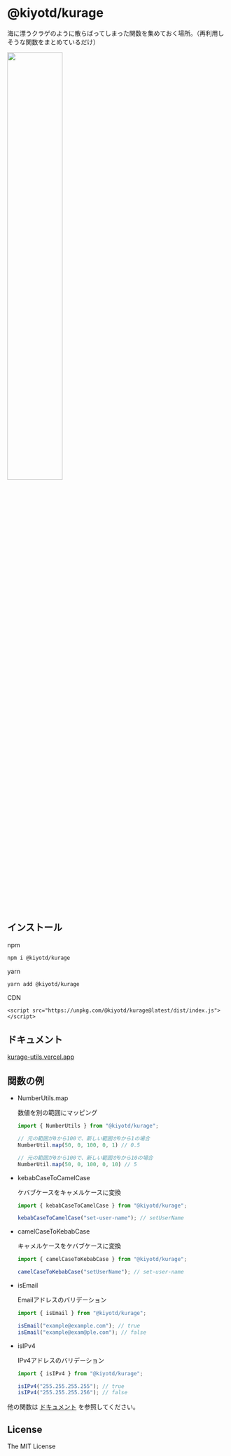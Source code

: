 # @kiyotd/kurage

海に漂うクラゲのように散らばってしまった関数を集めておく場所。（再利用しそうな関数をまとめているだけ）

<img src="https://github.com/kiyotd/kurage/assets/41136135/2e429270-6fa5-43f5-98be-de590d927688" width="50%" >

## インストール

npm

```bash
npm i @kiyotd/kurage
```

yarn

```bash
yarn add @kiyotd/kurage
```

CDN

```shell
<script src="https://unpkg.com/@kiyotd/kurage@latest/dist/index.js"></script>
```

## ドキュメント

[kurage-utils.vercel.app](https://kurage-utils.vercel.app/)

## 関数の例

- NumberUtils.map

  数値を別の範囲にマッピング

    ```typescript
    import { NumberUtils } from "@kiyotd/kurage";
    
    // 元の範囲が0から100で、新しい範囲が0から1の場合
    NumberUtil.map(50, 0, 100, 0, 1) // 0.5
  
    // 元の範囲が0から100で、新しい範囲が0から10の場合
    NumberUtil.map(50, 0, 100, 0, 10) // 5
    ```

- kebabCaseToCamelCase

  ケバブケースをキャメルケースに変換
    ```typescript
    import { kebabCaseToCamelCase } from "@kiyotd/kurage";
    
    kebabCaseToCamelCase("set-user-name"); // setUserName
    ```

- camelCaseToKebabCase

  キャメルケースをケバブケースに変換

    ```typescript
    import { camelCaseToKebabCase } from "@kiyotd/kurage";
    
    camelCaseToKebabCase("setUserName"); // set-user-name
    ```

- isEmail

  Emailアドレスのバリデーション

    ```typescript
    import { isEmail } from "@kiyotd/kurage";
    
    isEmail("example@example.com"); // true
    isEmail("example@exam@ple.com"); // false
    ```

- isIPv4

  IPv4アドレスのバリデーション

    ```typescript
    import { isIPv4 } from "@kiyotd/kurage";
    
    isIPv4("255.255.255.255"); // true
    isIPv4("255.255.255.256"); // false
    ```

他の関数は [ドキュメント](https://kurage-utils.vercel.app/) を参照してください。

## License

The MIT License
